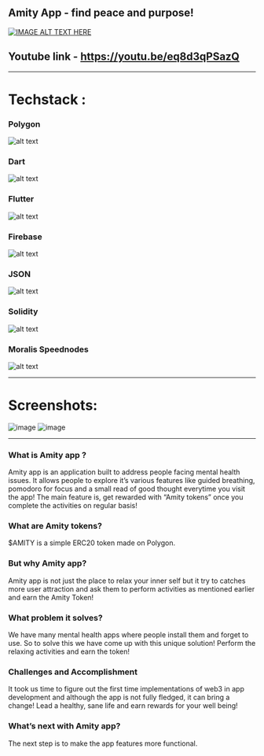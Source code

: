 ## Amity App - find peace and purpose!

[![IMAGE ALT TEXT HERE](https://img.youtube.com/vi/eq8d3qPSazQ/0.jpg)](https://www.youtube.com/watch?v=eq8d3qPSazQ)

## Youtube link - https://youtu.be/eq8d3qPSazQ

---

# Techstack : 
### Polygon
![alt text](https://polygon.technology/_nuxt/img/polygon-logo.99647ca.svg)
### Dart 
![alt text](https://www.vectorlogo.zone/logos/dartlang/dartlang-official.svg)
### Flutter 
![alt text](https://www.vectorlogo.zone/logos/flutterio/flutterio-ar21.svg)
### Firebase 
![alt text](https://www.vectorlogo.zone/logos/firebase/firebase-ar21.svg)
### JSON 
![alt text](https://www.vectorlogo.zone/logos/json/json-ar21.svg)
### Solidity 
![alt text](https://avantrio.xyz/blog/wp-content/uploads/2020/02/solidity-nedir.png)
### Moralis Speednodes 
![alt text](https://moralis.io/wp-content/uploads/2021/05/moralisWhiteLogo.svg)

---

# Screenshots:

![image](https://lh3.googleusercontent.com/fife/AAWUweWh2VZvNk18HRhR0H4F7INRrnsxc28gef0YHcRGnhQPfQWCp6T-uHakj4o7o49fj7ouqR67vadmEusrt-pCXTLkGvQcWS4zT63Nx5sVGMyUkq8YsrnZqJsjm3r3TkROVo7GmsXvO70i6dJq288qGtXlM2pm5eMpDCdLCLRJBCnQQTIhFzdqGjjIbkkUKr5L6vSiSgtnz_AeObLRwF7Xo_2wUlaus38l4S1tUBj3h2YzcAI9G09C0ImpKGtoPcEvJ-e_qNoGpyuHuXUB3gSfHugZygsLkCvn_g-NkLhFssWWxiUjvhKGKwhti6Y7wlpwi6eK4l93zL5v3Tb9LuOnlBCdpIbElyKeaYuaJAPutgA9OdbWx0LJeiZRqEVWvqC89XYEJfIvuDdbM4GZeO1zcGdfZr-KGUosxV-0c0rKH7Rm_jmf16rWBQGguadOY6_vqdML6KjTadWEaA7q4AqN-ScLkUz7TRhSDtROgWjeTarP1XxJJXBtD_Sc90xeWcc5LVxuBiK_2V4bBJdDpl4lQrAu63Fl_5W11lIy2y7N_ufHV3QcDXLSOqaMisZG-nX-GEdxk0Qp-P5GX62aLiolWe4h5tbWSklB5Y0LY4nLLQWJyMnJLDewW62LDCsIJCps4E4Cn_VBiWnXR14rZ4e8-Y_4WY_X25X35WxD-5ERvPorLGaNMw8YDopmVakf8-OLmj9bQFnk0RcqMCAKVOeYaPsw-npFaP16dfM=w1920-h896-ft) ![image](https://lh5.googleusercontent.com/GRjpkzsh41meBEyKmZGrUWOwKpsi8dWw4UFLfRIzGEXXQ6QuLV_-FJhRdEV30alWYklrA3ouzOFyEwBcN10j=w1920-h896)

---

### What is Amity app ?

Amity app is an application built to address people facing mental health issues.  It allows people to explore it’s various features like guided breathing, pomodoro for focus and a small read of good thought everytime you visit the app! The main feature is, get rewarded with “Amity tokens” once you complete the activities on regular basis!
### What are Amity tokens?
$AMITY is a simple ERC20 token made on Polygon.

### But why Amity app?
Amity app is not just the place to relax your inner self but it try to catches more user attraction and ask them to perform activities as mentioned earlier and earn the Amity Token!

### What problem it solves? 
We have many mental health apps where people install them and forget to use. So to solve this we have come up with this unique solution! Perform the relaxing activities and earn the token!

### Challenges and Accomplishment

It took us time to figure out the first time implementations of web3 in app development and although the app is not fully fledged, it can bring a change! Lead a healthy, sane life and earn rewards for your well being!   

### What’s next with Amity app?

The next step is to make the app features more functional. 




